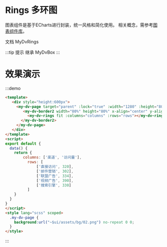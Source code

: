 # Rings 多环图

图表组件是基于ECharts进行封装，统一风格和简化使用。 相关概念，需参考[图表组件库](../charts/README.md)。

文档 <api-link href="dv/my-dv-rings">MyDvRings</api-link>

:::tip 提示
继承 <api-link href="dv/my-dv-box">MyDvBox</api-link>
:::

# 效果演示
:::demo
```html
<template>
   <div style="height:600px">
     <my-dv-page target="parent" :lock="true" :width="1280" :height="800">
        <my-dv-border2 width="80%" height="80%" x-align="center" y-align="middle">
          <my-dv-rings fit :columns="columns" :rows="rows"></my-dv-rings>
       </my-dv-border2>
     </my-dv-page>
   </div>
</template>
<script>
export default {
  data() {
    return {
        columns: ['渠道', '访问量'],
          rows: [
              ['直接访问', 320],
              ['邮件营销', 302],
              ['联盟广告', 334],
              ['视频广告', 390],
              ['搜索引擎', 330]
          ]
    }
  }
}
</script>
<style lang="scss" scoped>
  .my-dv-page {
    background:url("~$ui/assets/bg/02.png") no-repeat 0 0;
  }
</style>
```
:::
